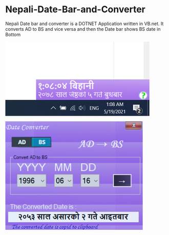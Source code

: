 # Nepali-Date-Bar-and-Converter
Nepali Date bar  and converter is a DOTNET Application written in VB.net. It converts AD to BS and vice versa and then the Date bar shows BS date in Bottom

![Screen](https://raw.githubusercontent.com/kiranpantha/Nepali-Date-Bar-and-Converter/main/screenshoots/file_001.PNG)

![DC](https://raw.githubusercontent.com/kiranpantha/Nepali-Date-Bar-and-Converter/main/screenshoots/file_002.PNG)

